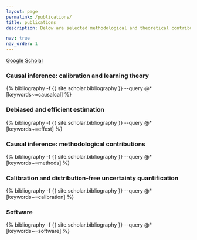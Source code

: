 ```yaml
---
layout: page
permalink: /publications/
title: publications
description: Below are selected methodological and theoretical contributions. For a complete list of publications, including applied work, see my [Google Scholar](https://scholar.google.com) profile.

nav: true
nav_order: 1
---
```


[Google Scholar](https://scholar.google.com/citations?user=0bwP0i4AAAAJ&hl=en)

<div class="publications">


<h3>Causal inference: calibration and learning theory</h3>
{% bibliography -f {{ site.scholar.bibliography }} --query @*[keywords~=causalcal] %}

<h3>Debiased and efficient estimation</h3>
{% bibliography -f {{ site.scholar.bibliography }} --query @*[keywords~=effest] %}

<h3>Causal inference: methodological contributions</h3>
{% bibliography -f {{ site.scholar.bibliography }} --query @*[keywords~=methods] %}

<h3>Calibration and distribution-free uncertainty quantification</h3>
{% bibliography -f {{ site.scholar.bibliography }} --query @*[keywords~=calibration] %}

<h3>Software</h3>
{% bibliography -f {{ site.scholar.bibliography }} --query @*[keywords~=software] %}


</div>
